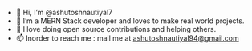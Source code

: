 - 👋 Hi, I’m @ashutoshnautiyal7
- 👀 I’m a MERN Stack developer and loves to make real world projects.
- 👀 I love doing open source contributions and helping others.
- 📫 Inorder to reach me : mail me at ashutoshnautiyal94@gmail.com

<!---
ashutoshnautiyal7/ashutoshnautiyal7 is a ✨ special ✨ repository because its `README.md` (this file) appears on your GitHub profile.
You can click the Preview link to take a look at your changes.
--->

